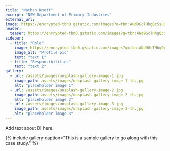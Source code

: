 ```yaml
---
title: "Nathan Knott"
excerpt: "NSW Department of Primary Industries"
external_url: 
image: https://encrypted-tbn0.gstatic.com/images?q=tbn:ANd9GcTHhgQcSsuDIo5693Zw4SXe_WK62q5ZjxC2ew&s
header:
  teaser: https://encrypted-tbn0.gstatic.com/images?q=tbn:ANd9GcTHhgQcSsuDIo5693Zw4SXe_WK62q5ZjxC2ew&s
sidebar:
  - title: "Role"
    image: https://encrypted-tbn0.gstatic.com/images?q=tbn:ANd9GcTHhgQcSsuDIo5693Zw4SXe_WK62q5ZjxC2ew&s
    image_alt: "Profile pic"
    text: "text 1"
  - title: "Responsibilities"
    text: "text 2"
gallery:
  - url: /assets/images/unsplash-gallery-image-1.jpg
    image_path: assets/images/unsplash-gallery-image-1-th.jpg
    alt: "placeholder image 1"
  - url: /assets/images/unsplash-gallery-image-2.jpg
    image_path: assets/images/unsplash-gallery-image-2-th.jpg
    alt: "placeholder image 2"
  - url: /assets/images/unsplash-gallery-image-3.jpg
    image_path: assets/images/unsplash-gallery-image-3-th.jpg
    alt: "placeholder image 3"
---
```


Add text about Di here.

{% include gallery caption="This is a sample gallery to go along with this case study." %}
